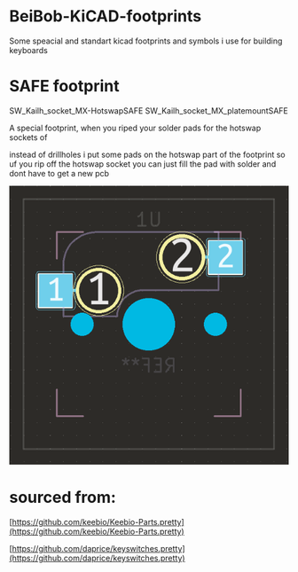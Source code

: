 # BeiBob-KiCAD-footprints
Some speacial and standart kicad footprints and symbols i use for building keyboards

# SAFE footprint
SW_Kailh_socket_MX-HotswapSAFE
SW_Kailh_socket_MX_platemountSAFE

A special footprint, when you riped your solder pads for the hotswap sockets of

instead of drillholes i put some pads on the hotswap part of the footprint so uf you rip off the hotswap socket you can just fill the pad with solder and dont have to get a new pcb

![safe footprint](https://github.com/GroooveBob/BeiBob-KiCAD-footprints/blob/main/image/SAFE.png)


# sourced from:
[https://github.com/keebio/Keebio-Parts.pretty](https://github.com/keebio/Keebio-Parts.pretty)


[https://github.com/daprice/keyswitches.pretty](https://github.com/daprice/keyswitches.pretty)
